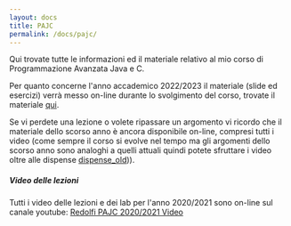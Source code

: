 ```yaml
---
layout: docs
title: PAJC
permalink: /docs/pajc/
---
```


Qui trovate tutte le informazioni ed il materiale relativo al mio corso di Programmazione Avanzata Java e C.

Per quanto concerne l'anno accademico 2022/2023 il materiale (slide ed esercizi) verrà messo on-line durante lo svolgimento del corso, trovate il materiale [qui][materiale_2023].


Se vi perdete una lezione o volete ripassare un argomento vi ricordo che il materiale dello scorso anno è ancora disponibile on-line, compresi tutti i video (come sempre il corso si evolve nel tempo ma gli argomenti dello scorso anno sono analoghi a quelli attuali quindi potete sfruttare i video oltre alle dispense [dispense_old][materiale_old])).

[materiale_2023]: https://www.dropbox.com/sh/1qwr2r8mzt53sp9/AAAYj3hCCiPXrDBFsvvXTqIxa?dl=0
[materiale_old]: https://www.dropbox.com/sh/3s0ravwk9dk18ud/AAAz26io9Y6gEt4Gyqz0llKRa?dl=0

<!--
<div class="note warning">
  <h5>Modalità d'esame</h5>
  <p>L'esame per ora è on-line, ci sono due modalità: <b>scritto+orale</b> e <b>progetto+orale</b></p>
  <br>
  <p><b>sritto+orale</b></p>
  <p>L'esame consisnte in una prova pratica, un esercizio Java da completare sul proprio PC entro un certo limite di tempo al termine della quale segue una esame orale sugli argomenti affrontati durante il corso.</p>
  <br>
  <p><b>progetto+orale</b></p>
  <p>L'esame consisnte nella presentazione da parte dello studente di un progetto precedentemente concordato ed approvato dal prof. Redolfi, al termine della quale segue una esame orale sugli argomenti affrontati durante il corso.</p>
    <p>Il progetto consiste nello sviluppo di un'applicazione. Lo studente è libero di scegliere l'argomento del progetto (gioco, applicazione gestionale, altro), l'applicazione deve però soddisfare alcuni requisiti tecnici:</p>
    <ul>
      <li>essere sviluppata in Java</li>
      <li>comporsi di una parte server applicativa ed una parte client</li>
      <li>la parte client deve avere un'interfaccia grafica</li>
      <li>le componenti client e/o server dell'applicazione devono utilizzare i thread per il loro funzionamento</li>
  </ul>
</div>
-->

<div class="note info">
  <h5>Video delle lezioni</h5>
  <p>Tutti i video delle lezioni e dei lab per l'anno 2020/2021 sono on-line sul canale youtube: <a href="https://www.youtube.com/playlist?list=PLv6L7aZ2kXMKzbh91M8tBZ0PgZeFwhzbJ">Redolfi PAJC 2020/2021 Video</a></p>
</div>
<!--
<div class="note info">
  <h5>Slide e materiale</h5>
  <p>Potete scaricare le slide del corso, i progetti Java e C ed altro materiale a supporto da questo link: <a href="https://www.dropbox.com/sh/tl0xb00qkr4sdm4/AABztZk5kGQfZTToxE86N8esa?dl=0">Redolfi PAJC 2020/2021 Materiale</a></p>
</div>
-->

<!--
History...
--------------------------

Per chi fosse interessato al materiale degli scorsi anni (slide, temi d'esame, etc...) trova tutto [qui][pajc-old-site].

[pajc-old-site]: https://www.dropbox.com/sh/3s0ravwk9dk18ud/AAAz26io9Y6gEt4Gyqz0llKRa?dl=0
-->
